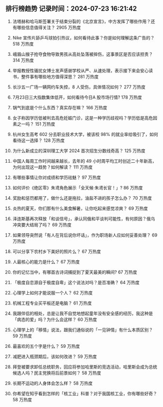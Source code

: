 
## 排行榜趋势 记录时间：2024-07-23 16:21:42
  
  1. 法塔赫和哈马斯签署关于结束分裂的《北京宣言》，中方发挥了哪些作用？还有哪些信息值得关注？ 2905 万热度
    
  2. Nike 宣传片舔乒乓球拍引热议，如何看待此事？你是如何理解这条广告的？ 518 万热度
    
  3. 峨眉山猴子抢夺食物导致男孩从高处坠落被摔伤，这事景区是否应该担责？ 314 万热度
    
  4. 举报教授性骚扰女博士发声感谢学校从严、从速处理，表示接下来会安心读书，整件事有哪些地方值得深思？ 281 万热度
    
  5. 长沙五一广场一辆网约车失控，8 人受伤，具体情况如何？ 277 万热度
    
  6. 7月23日三大指数集体低开，如何看待今日A 股市场行情? 178 万热度
    
  7. 锅气到底是个什么东西？真实存在嘛？ 166 万热度
    
  8. 女子称因学历低被判去高危妊娠门诊，这是一种学历歧视吗？学历低是高危因素之一吗？ 151 万热度
    
  9. 杭州女生高考 602 分去职业技术大学，被该校 98% 的就业率给吸引了，如何看待这一选择？ 128 万热度
    
  10. 为什么新成立的深圳理工大学 2024 首次招生分数线奇高？ 125 万热度
    
  11. 中国人每周工作时间越来越长，去年的 49 小时周平均工时创近二十年新高，为何出现这一趋势？如何解读？ 111 万热度
    
  12. 有哪些事情让你对成绩和学历祛魅？ 97 万热度
    
  13. 如何评价《绝区零》朱鸢角色展示「全天候·朱鸢长官！」? 86 万热度
    
  14. 奖励和惩罚都用了，做什么还是拖拉，油盐不进的孩子怎么办？ 70 万热度
    
  15. 炎热的夏天，你们那有什么美食解暑，让你吃起来感觉凉爽？ 69 万热度
    
  16. 泽连斯基再次释放「和谈信号」，承认同俄和平谈判可能性，有何原因？俄乌冲突要大结局了吗？ 69 万热度
    
  17. 如果领导突然说「有人在背后说你坏话」，作为职场新人应如何妥善处理？ 69 万热度
    
  18. 可以分享下农村乡下美好的照片么？ 67 万热度
    
  19. 人最核心的能力是什么？ 67 万热度
    
  20. 你的记忆当中，有哪首古诗词捕捉到了夏天最美的瞬间? 67 万热度
    
  21. 「极度自恋源自于极度自卑」这个说法对吗？是否准确？ 64 万热度
    
  22. 心理学上如何才能说服一个人？ 62 万热度
    
  23. 机械工程专业买平板还是电脑？ 61 万热度
    
  24. 我跟伴侣的相处，总是让我不自觉地想起童年没有安全感的经历，我这种是「病态的爱」吗？为什么会这样？ 60 万热度
    
  25. 心理学上的「移情」说法，跟我们通俗说的「一见钟情」有什么本质区别？ 59 万热度
    
  26. 最喜欢的五个字是什么？ 59 万热度
    
  27. 减肥进入瓶颈期后，该如何改进？ 59 万热度
    
  28. 拜登被要求卸任总统职务，回应将参加哈里斯的竞选活动，哈里斯会成为总统候选人吗？民主党换将后前景如何？ 58 万热度
    
  29. 长期不运动的人身体会怎么样？ 58 万热度
    
  30. 你希望在知乎看到怎样的「核工业」科普？对于我国核工业，你有哪些好奇？ 58 万热度
    